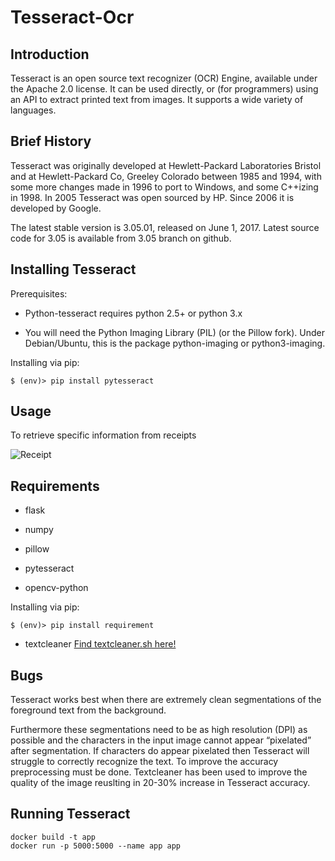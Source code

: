 # Tesseract-Ocr

## Introduction

Tesseract is an open source text recognizer (OCR) Engine, available under the Apache 2.0 license. It can be used directly, or (for programmers) using an API to extract printed text from images. It supports a wide variety of languages.

## Brief History

Tesseract was originally developed at Hewlett-Packard Laboratories Bristol and at Hewlett-Packard Co, Greeley Colorado between 1985 and 1994, with some more changes made in 1996 to port to Windows, and some C++izing in 1998. In 2005 Tesseract was open sourced by HP. Since 2006 it is developed by Google.

The latest stable version is 3.05.01, released on June 1, 2017. Latest source code for 3.05 is available from 3.05 branch on github.

## Installing Tesseract

Prerequisites:

* Python-tesseract requires python 2.5+ or python 3.x

* You will need the Python Imaging Library (PIL) (or the Pillow fork). Under Debian/Ubuntu, this is the package python-imaging or python3-imaging.

Installing via pip:
```
$ (env)> pip install pytesseract
```
## Usage

To retrieve specific information from receipts
 
![Receipt](C:\Users\DELL\Desktop\bill.jpg)

## Requirements

* flask

* numpy

* pillow

* pytesseract

* opencv-python

Installing via pip:
```
$ (env)> pip install requirement
```

* textcleaner [Find textcleaner.sh here!](http://www.fmwconcepts.com/imagemagick/textcleaner/index.php)

## Bugs

Tesseract works best when there are extremely clean segmentations of the foreground text from the background.

Furthermore these segmentations need to be as high resolution (DPI) as possible and the characters in the input image cannot appear “pixelated” after segmentation. If characters do appear pixelated then Tesseract will struggle to correctly recognize the text. To improve the accuracy preprocessing must be done. Textcleaner has been used to improve the quality of the image reuslting in 20-30% increase in Tesseract accuracy.

## Running Tesseract

```
docker build -t app
docker run -p 5000:5000 --name app app
```
